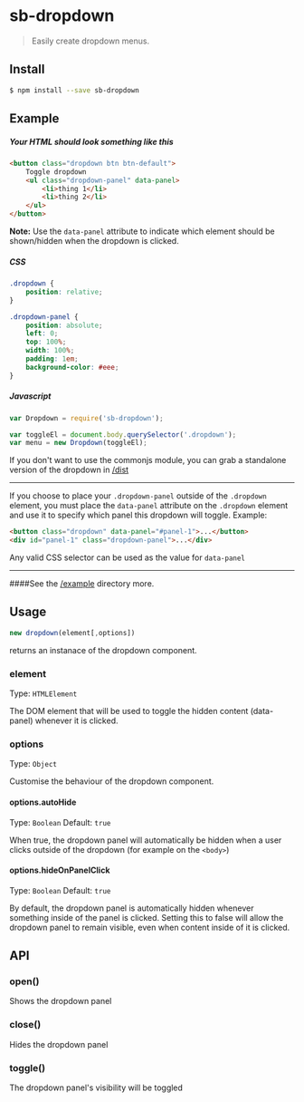 # sb-dropdown

> Easily create dropdown menus.

## Install

```sh
$ npm install --save sb-dropdown
```

## Example

##### Your HTML should look something like this
```html
<button class="dropdown btn btn-default">
	Toggle dropdown
	<ul class="dropdown-panel" data-panel>
		<li>thing 1</li>
		<li>thing 2</li>
	</ul>
</button>
```
**Note:** Use the `data-panel` attribute to indicate which element should be shown/hidden when the dropdown is clicked.

##### CSS
```css
.dropdown {
	position: relative;
}

.dropdown-panel {
	position: absolute;
	left: 0;
	top: 100%;
	width: 100%;
	padding: 1em;
	background-color: #eee;
}
```

##### Javascript
```javascript
var Dropdown = require('sb-dropdown');

var toggleEl = document.body.querySelector('.dropdown');
var menu = new Dropdown(toggleEl);
```

If you don't want to use the commonjs module, you can grab a standalone version of the dropdown in [/dist](/dist)

---

If you choose to place your `.dropdown-panel` outside of the `.dropdown` element, you must place the `data-panel` attribute on the `.dropdown` element and use it to specify which panel this dropdown will toggle. 
Example: 
```html
<button class="dropdown" data-panel="#panel-1">...</button>
<div id="panel-1" class="dropdown-panel">...</div>
```

Any valid CSS selector can be used as the value for `data-panel`

---

####See the [/example](/example) directory more.

## Usage
```javascript
new dropdown(element[,options])
```

returns an instanace of the dropdown component.

### element
Type: `HTMLElement`

The DOM element that will be used to toggle the hidden content (data-panel) whenever it is clicked.


### options
Type: `Object`

Customise the behaviour of the dropdown component.

#### options.autoHide
Type: `Boolean`
Default: `true`

When true, the dropdown panel will automatically be hidden when a user clicks outside of the dropdown (for example on the `<body>`)

#### options.hideOnPanelClick
Type: `Boolean`
Default: `true`

By default, the dropdown panel is automatically hidden whenever something inside of the panel is clicked. Setting this to false will allow the dropdown panel to remain visible, even when content inside of it is clicked.

## API

### open()
Shows the dropdown panel

### close()
Hides the dropdown panel

### toggle()
The dropdown panel's visibility will be toggled